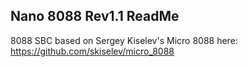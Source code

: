 Nano 8088 Rev1.1 ReadMe
----------------------------

8088 SBC based on Sergey Kiselev's Micro 8088 here:
https://github.com/skiselev/micro_8088